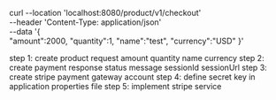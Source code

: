 curl --location 'localhost:8080/product/v1/checkout' \
--header 'Content-Type: application/json' \
--data '{   
"amount":2000,
"quantity":1,
"name":"test",
"currency":"USD"
}'

step 1:
create product request
amount quantity name currency
step 2: create payment response 
status message sessionId sessionUrl
step 3:
create stripe payment gateway account
step 4:
define secret key in application properties file
step 5:
implement stripe service 



